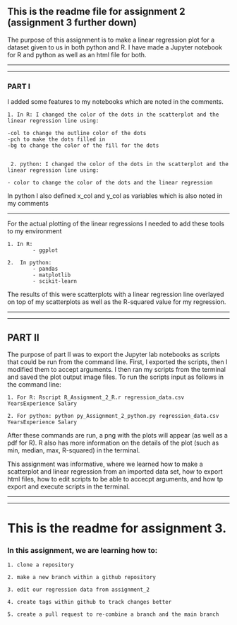 ## This is the readme file for assignment 2 (assignment 3 further down)

The purpose of this assignment is to make a linear regression plot for a dataset given to us in both python and R. I have made a Jupyter notebook for R and python as well as an html file for both.

---
---
### PART I
I added some features to my notebooks which are noted in the comments.

    1. In R: I changed the color of the dots in the scatterplot and the linear regression line using: 
    
    -col to change the outline color of the dots 
    -pch to make the dots filled in 
    -bg to change the color of the fill for the dots

    
     2. python: I changed the color of the dots in the scatterplot and the linear regression line using:
     
    - color to change the color of the dots and the linear regression


In python I also defined x_col and y_col as variables which is also noted in my comments

---

For the actual plotting of the linear regressions I needed to add these tools to my environment

    1. In R: 
            - ggplot
            
    2.  In python:
            - pandas
            - matplotlib
            - scikit-learn

The results of this were scatterplots with a linear regression line overlayed on top of my scatterplots as well as the R-squared value for my regression.


---
---
## PART II
The purpose of part II was to export the Jupyter lab notebooks as scripts that could be run from the command line. First, I exported the scripts, then I modified them to accept arguments. I then ran my scripts from the terminal and saved the plot output image files. To run the scripts input as follows in the command line:

    1. For R: Rscript R_Assignment_2_R.r regression_data.csv YearsExperience Salary
    
    2. For python: python py_Assignment_2_python.py regression_data.csv YearsExperience Salary
    
After these commands are run, a png with the plots will appear (as well as a pdf for R). R also has more information on the details of the plot (such as min, median, max, R-squared) in the terminal.


This assignment was informative, where we learned how to make a scatterplot and linear regression from an imported data set, how to export html files, how to edit scripts to be able to accecpt arguments, and how tp export and execute scripts in the terminal.


---
---
# This is the readme for assignment 3. 

### In this assignment, we are learning how to:

    1. clone a repository 
    
    2. make a new branch within a github repository
    
    3. edit our regression data from assignment_2
    
    4. create tags within github to track changes better
    
    5. create a pull request to re-combine a branch and the main branch
    